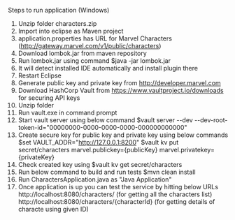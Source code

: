Steps to run application (Windows)

1. Unzip folder characters.zip
2. Import into eclipse as Maven project
3. application.properties has URL for Marvel Characters (http://gateway.marvel.com/v1/public/characters)
4. Download lombok.jar from maven repository
5. Run lombok.jar using command $java -jar lombok.jar
6. It will detect installed IDE automatically and install plugin there
7. Restart Eclipse
8. Generate public key and private key from http://developer.marvel.com
8. Download HashCorp Vault from https://www.vaultproject.io/downloads for securing API keys
9. Unzip folder
10. Run vault.exe in command prompt
11. Start vault server using below command
	$vault server --dev --dev-root-token-id="00000000-0000-0000-0000-000000000000"
12. Create secure key for public key and private key using below commands
	$set VAULT_ADDR="http://127.0.0.1:8200"
	$vault kv put secret/characters marvel.publickey={publicKey} marvel.privatekey={privateKey}
13. Check created key using 
	$vault kv get secret/characters
14. Run below command to build and run tests
	$mvn clean install
15. Run CharactersApplication.java as "Java Application"
16. Once application is up you can test the service by hitting below URLs
	http://localhost:8080/characters/ (for getting all the characters list)
	http://localhost:8080/characters/{characterId}	(for getting details of characte using given ID)